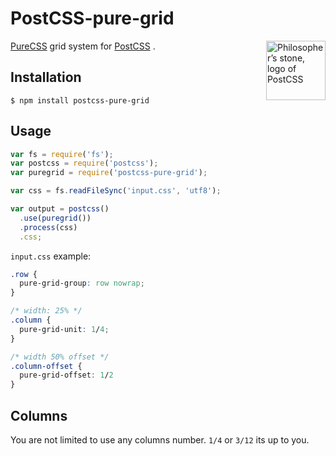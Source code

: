 # PostCSS-pure-grid

<img align="right" width="95" height="95"
     title="Philosopher’s stone, logo of PostCSS"
     src="http://postcss.github.io/postcss/logo.svg">

[PureCSS] grid system for [PostCSS] .


[PostCSS]:         https://github.com/postcss/postcss
[PureCSS]:         http://purecss.io/

## Installation

```
$ npm install postcss-pure-grid
```

## Usage

```js
var fs = require('fs');
var postcss = require('postcss');
var puregrid = require('postcss-pure-grid');

var css = fs.readFileSync('input.css', 'utf8');

var output = postcss()
  .use(puregrid())
  .process(css)
  .css;
```

`input.css` example:
```css
.row {
  pure-grid-group: row nowrap;
}

/* width: 25% */
.column {
  pure-grid-unit: 1/4;
}

/* width 50% offset */
.column-offset {
  pure-grid-offset: 1/2
}
```

## Columns
You are not limited to use any columns number. `1/4` or `3/12` its up to you.
